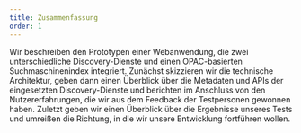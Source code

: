 ```yaml
---
title: Zusammenfassung
order: 1
---
```

Wir beschreiben den Prototypen einer Webanwendung, die zwei unterschiedliche Discovery-Dienste und einen OPAC-basierten
Suchmaschinenindex integriert. Zunächst skizzieren wir die technische Architektur, geben dann einen Überblick über die
Metadaten und APIs der eingesetzten Discovery-Dienste und berichten im Anschluss von den Nutzererfahrungen, die wir aus
dem Feedback der Testpersonen gewonnen haben. Zuletzt geben wir einen Überblick über die Ergebnisse unseres Tests und
umreißen die Richtung, in die wir unsere Entwicklung fortführen wollen.